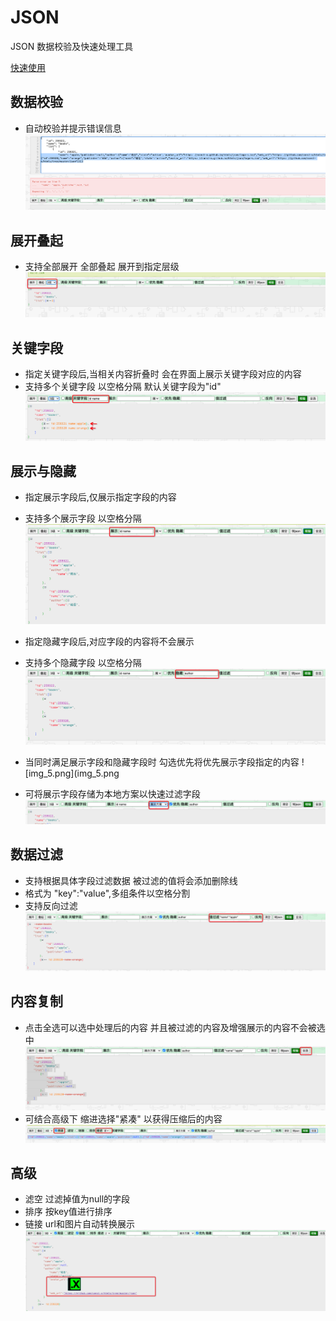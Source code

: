 # JSON 

JSON 数据校验及快速处理工具

[快速使用](https://const-x.github.io/htmls/json/JSONFormater.htm)

## 数据校验
* 自动校验并提示错误信息
![img_12.png](readme_img/img_12.png)

## 展开叠起 
*  支持全部展开 全部叠起 展开到指定层级
![img.png](readme_img/img.png)

## 关键字段 
* 指定关键字段后,当相关内容折叠时 会在界面上展示关键字段对应的内容
* 支持多个关键字段 以空格分隔 默认关键字段为"id"
![img.png](readme_img/img_1.png)

## 展示与隐藏
* 指定展示字段后,仅展示指定字段的内容
* 支持多个展示字段 以空格分隔 
   ![img_2.png](readme_img/img_2.png)

* 指定隐藏字段后,对应字段的内容将不会展示
* 支持多个隐藏字段 以空格分隔
   ![img_3.png](readme_img/img_3.png)

* 当同时满足展示字段和隐藏字段时 勾选优先将优先展示字段指定的内容
![img_5.png](img_5.png

* 可将展示字段存储为本地方案以快速过滤字段
![img_4.png](readme_img/img_4.png)

## 数据过滤
* 支持根据具体字段过滤数据 被过滤的值将会添加删除线 
* 格式为 "key":"value",多组条件以空格分割
* 支持反向过滤
![img_6.png](readme_img/img_6.png)

## 内容复制
* 点击全选可以选中处理后的内容 并且被过滤的内容及增强展示的内容不会被选中
![img_8.png](readme_img/img_8.png)
* 可结合高级下 缩进选择"紧凑" 以获得压缩后的内容
![img_9.png](readme_img/img_9.png)

## 高级
* 滤空 过滤掉值为null的字段
* 排序 按key值进行排序
* 链接 url和图片自动转换展示
![img_11.png](readme_img/img_11.png)

